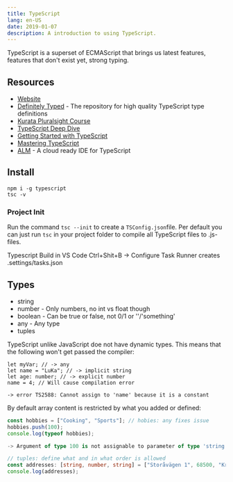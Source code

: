 ```yaml
---
title: TypeScript
lang: en-US
date: 2019-01-07
description: A introduction to using TypeScript.
---
```


TypeScript is a superset of ECMAScript that brings us latest features, features that don't exist yet, strong typing.

## Resources

* [Website](http://www.typescriptlang.org/)
* [Definitely Typed](http://definitelytyped.org/) - The repository for high quality TypeScript type definitions
* [Kurata Pluralsight Course](https://app.pluralsight.com/library/courses/angular-typescript/table-of-contents)
* [TypeScript Deep Dive](https://www.gitbook.com/book/basarat/typescript/details)
* [Getting Started with TypeScript](http://blog.teamtreehouse.com/getting-started-typescript)
* [Mastering TypeScript](https://www.packtpub.com/web-development/mastering-typescrip)
* [ALM](http://alm.tools/) - A cloud ready IDE for TypeScript

## Install

```
npm i -g typescript
tsc -v
```

### Project Init

Run the command `tsc --init` to create a `TSConfig.json`file. Per default you can just run `tsc` in your project folder to compile all TypeScript files to .js-files.

Typescript Build in VS Code Ctrl+Shit+B -> Configure Task Runner creates .settings/tasks.json

## Types

* string
* number - Only numbers, no int vs float though
* boolean - Can be true or false, not 0/1 or ''/'something'
* any - Any type
* tuples

TypeScript unlike JavaScript doe not have dynamic types. This means that the following won't get passed the compiler:

```
let myVar; // -> any
let name = "LuKa"; // -> implicit string
let age: number; // -> explicit number
name = 4; // Will cause compilation error

-> error TS2588: Cannot assign to 'name' because it is a constant
```

By default array content is restricted by what you added or defined:

```ts
const hobbies = ["Cooking", "Sports"]; // hobies: any fixes issue
hobbies.push(100);
console.log(typeof hobbies);

-> Argument of type 100 is not assignable to parameter of type 'string'.
```

```ts
// tuples: define what and in what order is allowed
const addresses: [string, number, string] = ["Storåvägen 1", 68500, "Kronoby"];
console.log(addresses);
```
